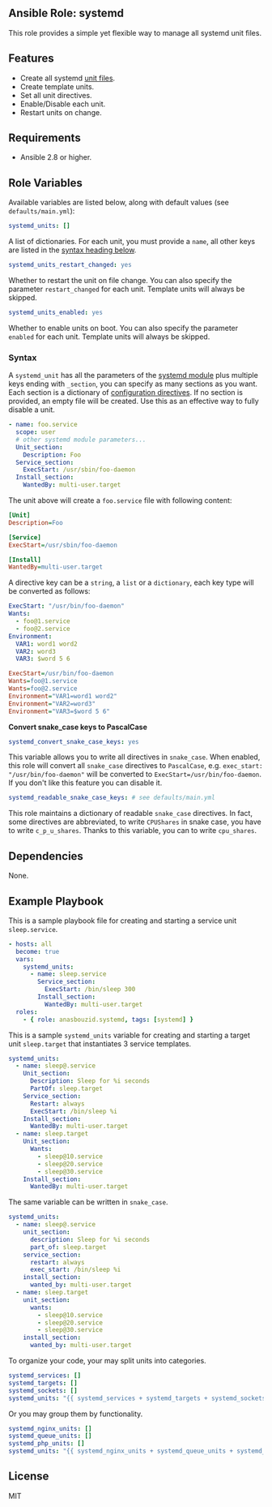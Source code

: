 ## Ansible Role: systemd

This role provides a simple yet flexible way to manage all systemd unit files.

## Features

- Create all systemd [unit files](https://www.freedesktop.org/software/systemd/man/systemd.unit.html).
- Create template units.
- Set all unit directives.
- Enable/Disable each unit.
- Restart units on change.

## Requirements

- Ansible 2.8 or higher.

## Role Variables

Available variables are listed below, along with default values (see `defaults/main.yml`):

```yaml
systemd_units: []
```
A list of dictionaries. For each unit, you must provide a `name`, all other keys are listed in the [syntax heading below](#Syntax).

```yaml
systemd_units_restart_changed: yes
```
Whether to restart the unit on file change. You can also specify the parameter `restart_changed` for each unit. Template units will always be skipped.

```yaml
systemd_units_enabled: yes
```
Whether to enable units on boot. You can also specify the parameter `enabled` for each unit. Template units will always be skipped.

### Syntax

A `systemd_unit` has all the parameters of the [systemd module](https://docs.ansible.com/ansible/latest/modules/systemd_module.html) plus multiple keys ending with `_section`, you can specify as many sections as you want. Each section is a dictionary of [configuration directives](https://www.freedesktop.org/software/systemd/man/systemd.directives.html). If no section is provided, an empty file will be created. Use this as an effective way to fully disable a unit.

```yaml
- name: foo.service
  scope: user
  # other systemd module parameters...
  Unit_section:
    Description: Foo
  Service_section:
    ExecStart: /usr/sbin/foo-daemon
  Install_section:
    WantedBy: multi-user.target
```

The unit above will create a `foo.service` file with following content:

```ini
[Unit]
Description=Foo

[Service]
ExecStart=/usr/sbin/foo-daemon

[Install]
WantedBy=multi-user.target
```

A directive key can be a `string`, a `list` or a `dictionary`, each key type will be converted as follows:

```yaml
ExecStart: "/usr/bin/foo-daemon"
Wants:
  - foo@1.service
  - foo@2.service
Environment:
  VAR1: word1 word2
  VAR2: word3
  VAR3: $word 5 6
```

```ini
ExecStart=/usr/bin/foo-daemon
Wants=foo@1.service
Wants=foo@2.service
Environment="VAR1=word1 word2"
Environment="VAR2=word3"
Environment="VAR3=$word 5 6"
```

**Convert snake_case keys to PascalCase**

```yaml
systemd_convert_snake_case_keys: yes
```
This variable allows you to write all directives in `snake_case`. When enabled, this role will convert all `snake_case` directives to `PascalCase`, e.g. `exec_start: "/usr/bin/foo-daemon"` will be converted to `ExecStart=/usr/bin/foo-daemon`. If you don't like this feature you can disable it.

```yaml
systemd_readable_snake_case_keys: # see defaults/main.yml
```
This role maintains a dictionary of readable `snake_case` directives. In fact, some directives are abbreviated, to write `CPUShares` in snake case, you have to write `c_p_u_shares`. Thanks to this variable, you can to write `cpu_shares`.

## Dependencies

None.

## Example Playbook

This is a sample playbook file for creating and starting a service unit `sleep.service`.

```yaml
- hosts: all
  become: true
  vars:
    systemd_units:
      - name: sleep.service
        Service_section:
          ExecStart: /bin/sleep 300
        Install_section:
          WantedBy: multi-user.target
  roles:
    - { role: anasbouzid.systemd, tags: [systemd] }
```

This is a sample `systemd_units` variable for creating and starting a target unit `sleep.target` that instantiates 3 service templates.

```yaml
systemd_units:
  - name: sleep@.service
    Unit_section:
      Description: Sleep for %i seconds
      PartOf: sleep.target
    Service_section:
      Restart: always
      ExecStart: /bin/sleep %i
    Install_section:
      WantedBy: multi-user.target
  - name: sleep.target
    Unit_section:
      Wants:
        - sleep@10.service
        - sleep@20.service
        - sleep@30.service
    Install_section:
      WantedBy: multi-user.target
```

The same variable can be written in `snake_case`.

```yaml
systemd_units:
  - name: sleep@.service
    unit_section:
      description: Sleep for %i seconds
      part_of: sleep.target
    service_section:
      restart: always
      exec_start: /bin/sleep %i
    install_section:
      wanted_by: multi-user.target
  - name: sleep.target
    unit_section:
      wants:
        - sleep@10.service
        - sleep@20.service
        - sleep@30.service
    install_section:
      wanted_by: multi-user.target
```

To organize your code, your may split units into categories.

```yaml
systemd_services: []
systemd_targets: []
systemd_sockets: []
systemd_units: "{{ systemd_services + systemd_targets + systemd_sockets }}"
```

Or you may group them by functionality.

```yaml
systemd_nginx_units: []
systemd_queue_units: []
systemd_php_units: []
systemd_units: "{{ systemd_nginx_units + systemd_queue_units + systemd_php_units }}"
```

## License

MIT

